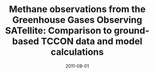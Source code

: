 ---
title: "Methane observations from the Greenhouse Gases Observing SATellite: Comparison to ground-based TCCON data and model calculations"
collection: publications
permalink: /publication/2011-08-01-Parker
date: 2011-08-01
venue: 'Geophysical Research Letters'
paperurl: 'https://doi.org/doi:10.1029/2011GL047871'
citation: '<b>3</b> - Parker R., Boesch H., Cogan A., Fraser A., Feng L. et al., Methane observations from the Greenhouse Gases Observing SATellite: Comparison to ground-based TCCON data and model calculations, Geophysical Research Letters, 38, L15807, (2011-08-01). <a href="https://doi.org/doi:10.1029/2011GL047871">doi:10.1029/2011GL047871</a> (cited 145 times)

'
---